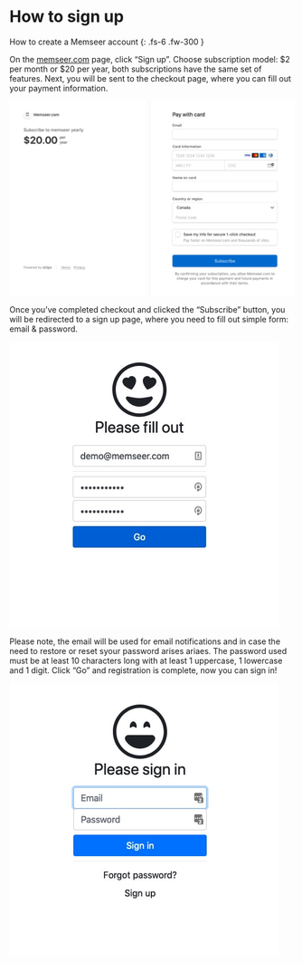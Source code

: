 # How to sign up

How to create a Memseer account 
{: .fs-6 .fw-300 }

On the [memseer.com](https://memseer.com) page, click “Sign up”. Choose subscription model: $2 per month or $20 per year, both subscriptions have the same set
of features. Next, you will be sent to the checkout page, where you can fill out your payment information.

![](../assets/images/checkout.jpg)

Once you’ve completed checkout and clicked the “Subscribe” button, you will be redirected to a sign up page, where you need to fill out simple form: email &
password.

![](../assets/images/signup.jpg)

Please note, the email will be used for email notifications and in case the need to restore or reset syour password arises ariaes. The password used
must be at least 10 characters long with at least 1 uppercase, 1 lowercase and 1 digit. Click “Go” and registration is complete, now you can sign in!

![](../assets/images/signin.jpg)

